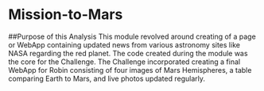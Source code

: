 # Mission-to-Mars

##Purpose of this Analysis
This module revolved around creating of a page or WebApp containing updated news from various astronomy sites like NASA regarding the red planet. The code created during the module was the core for the Challenge. The Challenge incorporated creating a final WebApp for Robin consisting of four images of Mars Hemispheres, a table comparing Earth to Mars, and live photos updated regularly.

